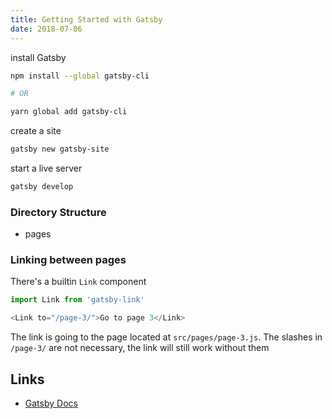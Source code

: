 ```yaml
---
title: Getting Started with Gatsby
date: 2018-07-06
---
```


install Gatsby

```bash
npm install --global gatsby-cli

# OR

yarn global add gatsby-cli
```

create a site

```bash
gatsby new gatsby-site
```

start a live server

```bash
gatsby develop
```

### Directory Structure

- pages

### Linking between pages
There's a builtin `Link` component

```js
import Link from 'gatsby-link'
```

```js
<Link to="/page-3/">Go to page 3</Link>
```

The link is going to the page located at `src/pages/page-3.js`. The slashes in `/page-3/` are not necessary, the link will still work without them

Links
--
- [Gatsby Docs](https://www.gatsbyjs.org/docs/)